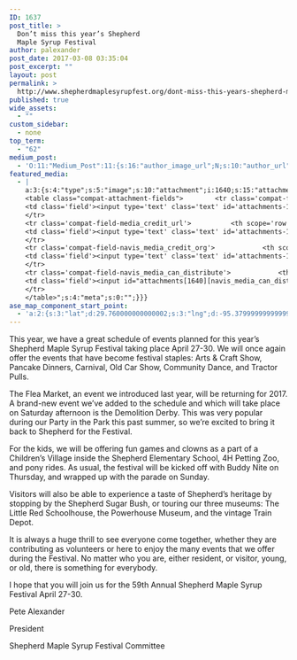 ```yaml
---
ID: 1637
post_title: >
  Don’t miss this year’s Shepherd
  Maple Syrup Festival
author: palexander
post_date: 2017-03-08 03:35:04
post_excerpt: ""
layout: post
permalink: >
  http://www.shepherdmaplesyrupfest.org/dont-miss-this-years-shepherd-maple-syrup-festival
published: true
wide_assets:
  - ""
custom_sidebar:
  - none
top_term:
  - "62"
medium_post:
  - 'O:11:"Medium_Post":11:{s:16:"author_image_url";N;s:10:"author_url";N;s:11:"byline_name";N;s:12:"byline_email";N;s:10:"cross_link";s:3:"yes";s:2:"id";N;s:21:"follower_notification";s:3:"yes";s:7:"license";s:19:"all-rights-reserved";s:14:"publication_id";s:12:"881fb60cdbf3";s:6:"status";s:4:"none";s:3:"url";N;}'
featured_media:
  - |
    a:3:{s:4:"type";s:5:"image";s:10:"attachment";i:1640;s:15:"attachment_data";a:33:{s:2:"id";i:1640;s:5:"title";s:8:"100_0995";s:8:"filename";s:12:"100_0995.jpg";s:3:"url";s:77:"http://www.shepherdmaplesyrupfest.org/wp-content/uploads/2017/03/100_0995.jpg";s:4:"link";s:57:"http://www.shepherdmaplesyrupfest.org/?attachment_id=1640";s:3:"alt";s:0:"";s:6:"author";s:1:"1";s:11:"description";s:0:"";s:7:"caption";s:0:"";s:4:"name";s:8:"100_0995";s:6:"status";s:7:"inherit";s:10:"uploadedTo";i:1637;s:4:"date";i:1488944067000;s:8:"modified";i:1488944067000;s:9:"menuOrder";i:0;s:4:"mime";s:10:"image/jpeg";s:4:"type";s:5:"image";s:7:"subtype";s:4:"jpeg";s:4:"icon";s:74:"http://www.shepherdmaplesyrupfest.org/wp-includes/images/media/default.png";s:13:"dateFormatted";s:13:"March 8, 2017";s:6:"nonces";a:3:{s:6:"update";s:10:"614c9af627";s:6:"delete";s:10:"a6fc69977a";s:4:"edit";s:10:"4f82ec7fe5";}s:8:"editLink";s:77:"http://www.shepherdmaplesyrupfest.org/wp-admin/post.php?post=1640&action=edit";s:4:"meta";b:0;s:10:"authorName";s:7:"ng23055";s:14:"uploadedToLink";s:77:"http://www.shepherdmaplesyrupfest.org/wp-admin/post.php?post=1637&action=edit";s:15:"uploadedToTitle";s:56:"Don’t miss this year’s Shepherd Maple Syrup Festival";s:15:"filesizeInBytes";i:3147978;s:21:"filesizeHumanReadable";s:4:"3 MB";s:6:"height";i:2448;s:5:"width";i:3264;s:11:"orientation";s:9:"landscape";s:5:"sizes";a:4:{s:9:"thumbnail";a:4:{s:6:"height";i:140;s:5:"width";i:140;s:3:"url";s:85:"http://www.shepherdmaplesyrupfest.org/wp-content/uploads/2017/03/100_0995-140x140.jpg";s:11:"orientation";s:9:"landscape";}s:6:"medium";a:4:{s:6:"height";i:252;s:5:"width";i:336;s:3:"url";s:85:"http://www.shepherdmaplesyrupfest.org/wp-content/uploads/2017/03/100_0995-336x252.jpg";s:11:"orientation";s:9:"landscape";}s:5:"large";a:4:{s:6:"height";i:578;s:5:"width";i:771;s:3:"url";s:85:"http://www.shepherdmaplesyrupfest.org/wp-content/uploads/2017/03/100_0995-771x578.jpg";s:11:"orientation";s:9:"landscape";}s:4:"full";a:4:{s:3:"url";s:77:"http://www.shepherdmaplesyrupfest.org/wp-content/uploads/2017/03/100_0995.jpg";s:6:"height";i:2448;s:5:"width";i:3264;s:11:"orientation";s:9:"landscape";}}s:6:"compat";a:2:{s:4:"item";s:1723:"<input type="hidden" name="attachments[1640][menu_order]" value="0" /><p class="media-types media-types-required-info">Required fields are marked <span class="required">*</span></p>
    <table class="compat-attachment-fields">		<tr class='compat-field-media_credit'>			<th scope='row' class='label'><label for='attachments-1640-media_credit'><span class='alignleft'>Credit</span><br class='clear' /></label></th>
    <td class='field'><input type='text' class='text' id='attachments-1640-media_credit' name='attachments[1640][media_credit]' value=''  /></td>
    </tr>
    <tr class='compat-field-media_credit_url'>			<th scope='row' class='label'><label for='attachments-1640-media_credit_url'><span class='alignleft'>Credit URL</span><br class='clear' /></label></th>
    <td class='field'><input type='text' class='text' id='attachments-1640-media_credit_url' name='attachments[1640][media_credit_url]' value=''  /></td>
    </tr>
    <tr class='compat-field-navis_media_credit_org'>			<th scope='row' class='label'><label for='attachments-1640-navis_media_credit_org'><span class='alignleft'>Organization</span><br class='clear' /></label></th>
    <td class='field'><input type='text' class='text' id='attachments-1640-navis_media_credit_org' name='attachments[1640][navis_media_credit_org]' value=''  /></td>
    </tr>
    <tr class='compat-field-navis_media_can_distribute'>			<th scope='row' class='label'><label for='attachments-1640-navis_media_can_distribute'><span class='alignleft'>Can<br />distribute?</span><br class='clear' /></label></th>
    <td class='field'><input id="attachments[1640][navis_media_can_distribute]" name="attachments[1640][navis_media_can_distribute]" type="checkbox" value="1"  /></td>
    </tr>
    </table>";s:4:"meta";s:0:"";}}}
ase_map_component_start_point:
  - 'a:2:{s:3:"lat";d:29.760000000000002;s:3:"lng";d:-95.379999999999995;}'
---
```

This year, we have a great schedule of events planned for this year’s Shepherd Maple Syrup Festival taking place April 27-30.  We will once again offer the events that have become festival staples: Arts & Craft Show, Pancake Dinners, Carnival, Old Car Show, Community Dance, and Tractor Pulls.

The Flea Market, an event we introduced last year, will be returning for 2017. A brand-new event we’ve added to the schedule and which will take place on Saturday afternoon is the Demolition Derby. This was very popular during our Party in the Park this past summer, so we’re excited to bring it back to Shepherd for the Festival.

For the kids, we will be offering fun games and clowns as a part of a Children’s Village inside the Shepherd Elementary School, 4H Petting Zoo, and pony rides. As usual, the festival will be kicked off with Buddy Nite on Thursday, and wrapped up with the parade on Sunday.

Visitors will also be able to experience a taste of Shepherd’s heritage by stopping by the Shepherd Sugar Bush, or touring our three museums: The Little Red Schoolhouse, the Powerhouse Museum, and the vintage Train Depot.

It is always a huge thrill to see everyone come together, whether they are contributing as volunteers or here to enjoy the many events that we offer during the Festival. No matter who you are, either resident, or visitor, young, or old, there is something for everybody.

I hope that you will join us for the 59th Annual Shepherd Maple Syrup Festival April 27-30.



Pete Alexander

President

Shepherd Maple Syrup Festival Committee